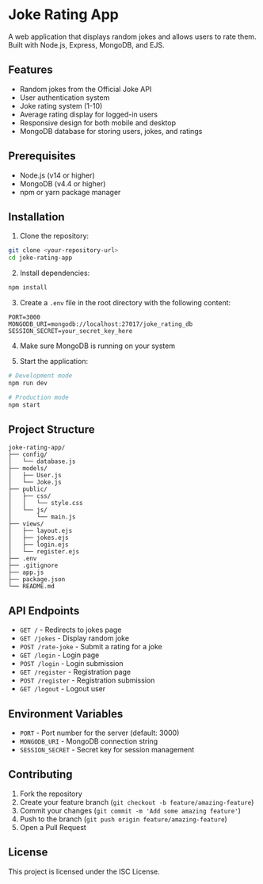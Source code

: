 # Joke Rating App

A web application that displays random jokes and allows users to rate them. Built with Node.js, Express, MongoDB, and EJS.

## Features

- Random jokes from the Official Joke API
- User authentication system
- Joke rating system (1-10)
- Average rating display for logged-in users
- Responsive design for both mobile and desktop
- MongoDB database for storing users, jokes, and ratings

## Prerequisites

- Node.js (v14 or higher)
- MongoDB (v4.4 or higher)
- npm or yarn package manager

## Installation

1. Clone the repository:
```bash
git clone <your-repository-url>
cd joke-rating-app
```

2. Install dependencies:
```bash
npm install
```

3. Create a `.env` file in the root directory with the following content:
```
PORT=3000
MONGODB_URI=mongodb://localhost:27017/joke_rating_db
SESSION_SECRET=your_secret_key_here
```

4. Make sure MongoDB is running on your system

5. Start the application:
```bash
# Development mode
npm run dev

# Production mode
npm start
```

## Project Structure

```
joke-rating-app/
├── config/
│   └── database.js
├── models/
│   ├── User.js
│   └── Joke.js
├── public/
│   ├── css/
│   │   └── style.css
│   └── js/
│       └── main.js
├── views/
│   ├── layout.ejs
│   ├── jokes.ejs
│   ├── login.ejs
│   └── register.ejs
├── .env
├── .gitignore
├── app.js
├── package.json
└── README.md
```

## API Endpoints

- `GET /` - Redirects to jokes page
- `GET /jokes` - Display random joke
- `POST /rate-joke` - Submit a rating for a joke
- `GET /login` - Login page
- `POST /login` - Login submission
- `GET /register` - Registration page
- `POST /register` - Registration submission
- `GET /logout` - Logout user

## Environment Variables

- `PORT` - Port number for the server (default: 3000)
- `MONGODB_URI` - MongoDB connection string
- `SESSION_SECRET` - Secret key for session management

## Contributing

1. Fork the repository
2. Create your feature branch (`git checkout -b feature/amazing-feature`)
3. Commit your changes (`git commit -m 'Add some amazing feature'`)
4. Push to the branch (`git push origin feature/amazing-feature`)
5. Open a Pull Request

## License

This project is licensed under the ISC License. 